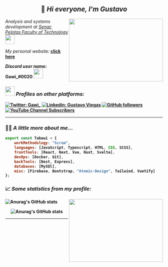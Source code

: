 <h2 align="center">👋<em> Hi everyone, I'm Gustavo</em></h2>

<img align='right' src="https://drive.google.com/uc?export=view&id=14Oy8rc9iWsnix443VX9eC2qSnN3c72u-" width="300" height="200">

<p><em>Analysis and systems development at <a href="https://www.senacrs.com.br/unidades.asp?unidade=78">Senac Pelotas Faculty of Technology</a><img src="https://media.giphy.com/media/WUlplcMpOCEmTGBtBW/giphy.gif" width="30"></em></p>

<em>My personal website:</em><b> [click here](https://portfolio-takewi.vercel.app/)

<em>Discord user name:</em> <b> Gawi_#0020 </b><img src="https://drive.google.com/uc?export=view&id=1WJ2QiRCVpP5EgzU8V3BYk3Rx4pZ-wkD0" width="30">

### <img src="https://drive.google.com/uc?export=view&id=1dZ8Sr6upxtf0aRmdHDEXYDS9wxvBersy" width="30"> <em>Profiles on other platforms:</em>

[![Twitter: Gawi_](https://img.shields.io/twitter/follow/Gawi_?style=social)](https://twitter.com/gawi2k21)
[![Linkedin: Gustavo Viegas](https://img.shields.io/badge/-GustavoViegas-blue?style=flat-square&logo=Linkedin&logoColor=white&link=https://www.linkedin.com/in/gustavo-viegas-8989a01b4/)](https://www.linkedin.com/in/gustavo-viegas-8989a01b4/)
[![GitHub followers](https://img.shields.io/github/followers/Takewi?label=GitHub&style=social)](https://github.com/Takewi)
[![YouTube Channel Subscribers](https://img.shields.io/youtube/channel/subscribers/UCQzQ3vyOhPwzxYh4vRpyiWA?label=Youtube&style=social)](https://www.youtube.com/channel/UCQzQ3vyOhPwzxYh4vRpyiWA)


---

### 👨‍💻 <em>A little more about me... </em> 
```javascript
export const Takewi = {
    workMethodology: "Scrum",
    languages: [JavaScript, Typescript, HTML, CSS, SCSS],
    frontTools: [React, Next, Vue, Nuxt, Svelte],
    devOps: [Docker, Git],
    backTools: [Nest, Express],
    databases: [MySQl],
    misc: [Firebase, Bootstrap, "Atomic-Design", Tailwind, Vuetify]
};
```

### 📈 <em>Some statistics from my profile:</em>

<img align='right' src="https://drive.google.com/uc?export=view&id=1LIl-8I8IfMDr95YwvM06Y21RRHIrllxT" width="300" height="200">

![Anurag's GitHub stats](https://github-readme-stats.vercel.app/api?username=Takewi&show_icons=true&theme=tokyonight) 
    
<div align="center">
    
![Anurag's GitHub stats](https://github-readme-stats.vercel.app/api/top-langs/?username=Takewi&hide=html&layout=compact&theme=tokyonight)

</div>

---
